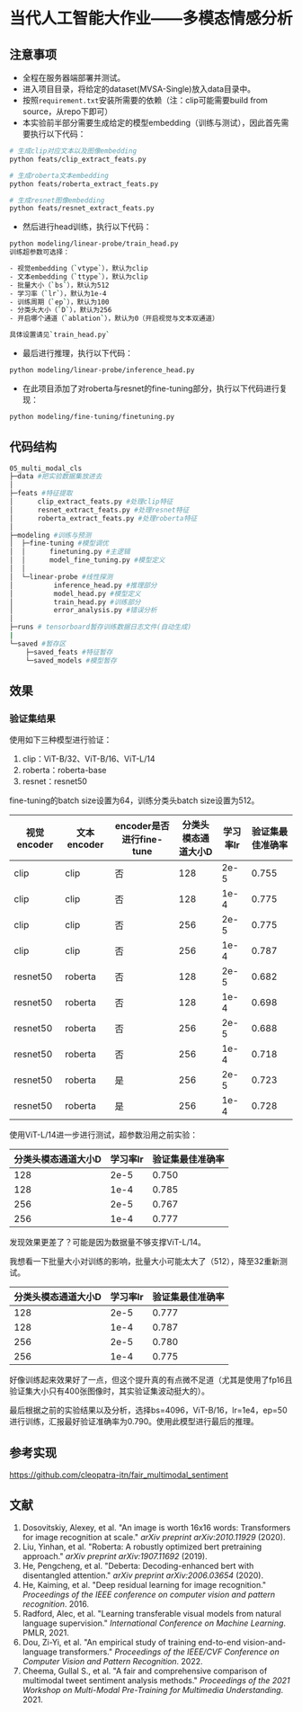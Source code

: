 # 当代人工智能大作业——多模态情感分析



##  注意事项

-   全程在服务器端部署并测试。
-   进入项目目录，将给定的dataset(MVSA-Single)放入data目录中。
-   按照`requirement.txt`安装所需要的依赖（注：clip可能需要build from source，从repo下即可）
-   本实验前半部分需要生成给定的模型embedding（训练与测试），因此首先需要执行以下代码：

```Bash
# 生成clip对应文本以及图像embedding
python feats/clip_extract_feats.py 

# 生成roberta文本embedding
python feats/roberta_extract_feats.py 

# 生成resnet图像embedding
python feats/resnet_extract_feats.py 
```

-   然后进行head训练，执行以下代码：

```Bash
python modeling/linear-probe/train_head.py 
训练超参数可选择：

- 视觉embedding（`vtype`），默认为clip
- 文本embedding（`ttype`），默认为clip
- 批量大小（`bs`），默认为512
- 学习率（`lr`），默认为1e-4
- 训练周期（`ep`），默认为100
- 分类头大小（`D`），默认为256
- 开启哪个通道（`ablation`），默认为0（开启视觉与文本双通道）

具体设置请见`train_head.py`
```

-   最后进行推理，执行以下代码：

```Bash
python modeling/linear-probe/inference_head.py
```

-   在此项目添加了对roberta与resnet的fine-tuning部分，执行以下代码进行复现：

```Bash
python modeling/fine-tuning/finetuning.py
```

## 代码结构

```bash
05_multi_modal_cls
├─data #把实验数据集放进去
│ 
├─feats #特征提取
│      clip_extract_feats.py #处理clip特征				
│      resnet_extract_feats.py #处理resnet特征
│      roberta_extract_feats.py #处理roberta特征
│
├─modeling #训练与预测
│  ├─fine-tuning #模型调优
│  │      finetuning.py #主逻辑
│  │      model_fine_tuning.py #模型定义
│  │
│  └─linear-probe #线性探测
│          inference_head.py #推理部分
│          model_head.py #模型定义
│          train_head.py #训练部分
│          error_analysis.py #错误分析
│
├─runs # tensorboard暂存训练数据日志文件(自动生成)
|
└─saved #暂存区
    ├─saved_feats #特征暂存
    └─saved_models #模型暂存
```

## 效果

### 验证集结果

使用如下三种模型进行验证：

1. clip：ViT-B/32、ViT-B/16、ViT-L/14
2. roberta：roberta-base
3. resnet：resnet50

fine-tuning的batch size设置为64，训练分类头batch size设置为512。

| 视觉encoder | 文本encoder | encoder是否进行fine-tune | 分类头模态通道大小D | 学习率lr | 验证集最佳准确率 |
| ----------- | ----------- | ------------------------ | ------------------- | -------- | ---------------- |
| clip        | clip        | 否                       | 128                 | 2e-5     | 0.755            |
| clip        | clip        | 否                       | 128                 | 1e-4     | 0.775            |
| clip        | clip        | 否                       | 256                 | 2e-5     | 0.775            |
| clip        | clip        | 否                       | 256                 | 1e-4     | 0.787            |
| resnet50    | roberta     | 否                       | 128                 | 2e-5     | 0.682            |
| resnet50    | roberta     | 否                       | 128                 | 1e-4     | 0.698            |
| resnet50    | roberta     | 否                       | 256                 | 2e-5     | 0.688            |
| resnet50    | roberta     | 否                       | 256                 | 1e-4     | 0.718            |
| resnet50    | roberta     | 是                       | 256                 | 2e-5     | 0.723            |
| resnet50    | roberta     | 是                       | 256                 | 1e-4     | 0.728            |

使用ViT-L/14进一步进行测试，超参数沿用之前实验：

| 分类头模态通道大小D | 学习率lr | 验证集最佳准确率 |
| ------------------- | -------- | ---------------- |
| 128                 | 2e-5     | 0.750            |
| 128                 | 1e-4     | 0.785            |
| 256                 | 2e-5     | 0.767            |
| 256                 | 1e-4     | 0.777            |

发现效果更差了？可能是因为数据量不够支撑ViT-L/14。

我想看一下批量大小对训练的影响，批量大小可能太大了（512），降至32重新测试。

| 分类头模态通道大小D | 学习率lr | 验证集最佳准确率 |
| ------------------- | -------- | ---------------- |
| 128                 | 2e-5     | 0.777            |
| 128                 | 1e-4     | 0.787            |
| 256                 | 2e-5     | 0.780            |
| 256                 | 1e-4     | 0.775            |

好像训练起来效果好了一点，但这个提升真的有点微不足道（尤其是使用了fp16且验证集大小只有400张图像时，其实验证集波动挺大的）。

最后根据之前的实验结果以及分析，选择bs=4096，ViT-B/16，lr=1e4，ep=50进行训练，汇报最好验证准确率为0.790。使用此模型进行最后的推理。



## 参考实现

https://github.com/cleopatra-itn/fair_multimodal_sentiment



## 文献

1.  Dosovitskiy, Alexey, et al. "An image is worth 16x16 words: Transformers for image recognition at scale." *arXiv preprint arXiv:2010.11929* (2020).
2.  Liu, Yinhan, et al. "Roberta: A robustly optimized bert pretraining approach." *arXiv preprint arXiv:1907.11692* (2019).
3.  He, Pengcheng, et al. "Deberta: Decoding-enhanced bert with disentangled attention." *arXiv preprint arXiv:2006.03654* (2020).
4.  He, Kaiming, et al. "Deep residual learning for image recognition." *Proceedings of the IEEE conference on computer vision and pattern recognition*. 2016.
5.  Radford, Alec, et al. "Learning transferable visual models from natural language supervision." *International Conference on Machine Learning*. PMLR, 2021.
6.  Dou, Zi-Yi, et al. "An empirical study of training end-to-end vision-and-language transformers." *Proceedings of the IEEE/CVF Conference on Computer Vision and Pattern Recognition*. 2022.
7.  Cheema, Gullal S., et al. "A fair and comprehensive comparison of multimodal tweet sentiment analysis methods." *Proceedings of the 2021 Workshop on Multi-Modal Pre-Training for Multimedia Understanding*. 2021.
